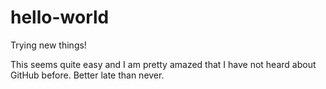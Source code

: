 # hello-world
Trying new things!

This seems quite easy and I am pretty amazed that I have not heard about GitHub before.
Better late than never.
